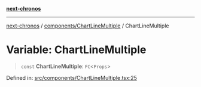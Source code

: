 [**next-chronos**](../../../README.md)

***

[next-chronos](../../../README.md) / [components/ChartLineMultiple](../README.md) / ChartLineMultiple

# Variable: ChartLineMultiple

> `const` **ChartLineMultiple**: `FC`\<`Props`\>

Defined in: [src/components/ChartLineMultiple.tsx:25](https://github.com/Bababum95/next-chronos/blob/41860730c8dd12c16699269e1eee86402c8d1a9f/src/components/ChartLineMultiple.tsx#L25)
